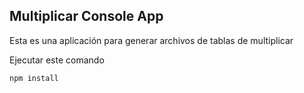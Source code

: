 

## Multiplicar Console App

Esta es una aplicación para generar archivos de tablas de multiplicar 

Ejecutar este comando

````
npm install
````
